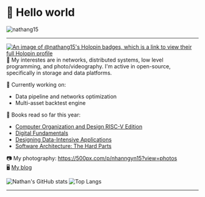 # 👋 Hello world
<p align="left"> <img src="https://komarev.com/ghpvc/?username=nathang15&label=Profile%20views&color=0e75b6&style=flat" alt="nathang15" /> </p>
<hr>

[![An image of @nathang15's Holopin badges, which is a link to view their full Holopin profile](https://holopin.me/nathang15)](https://holopin.io/@nathang15)
🌱 My interestes are in networks, distributed systems, low level programming, and photo/videography. I'm active in open-source, specifically in storage and data platforms.

🔨 Currently working on:</br>
  - Data pipeline and networks optimization
  - Multi-asset backtest engine

📘 Books read so far this year:</br>
  - [Computer Organization and Design RISC-V Edition](https://www.amazon.com/Computer-Organization-Design-RISC-V-Architecture/dp/0128122757)
  - [Digital Fundamentals](https://www.amazon.com/Digital-Fundamentals-11th-Thomas-Floyd/dp/0132737965)
  - [Designing Data-Intensive Applications](https://www.oreilly.com/library/view/designing-data-intensive-applications/9781491903063/)
  - [Software Architecture: The Hard Parts](https://www.oreilly.com/library/view/software-architecture-the/9781492086888/)

📷 My photography: https://500px.com/p/nhanngyn15?view=photos</br>
🖥️ [My blog](https://nathang15.vercel.app)</br>

![Nathan's GitHub stats](https://github-readme-stats.vercel.app/api?username=nathang15&show=reviews&contribs&rank_icon=github&show_icons=true&theme=dracula)
![Top Langs](https://github-readme-stats.vercel.app/api/top-langs/?username=nathang15&hide_progress=true&show_icons=true&theme=dracula&hide=jupyter%20notebook)
<hr>



